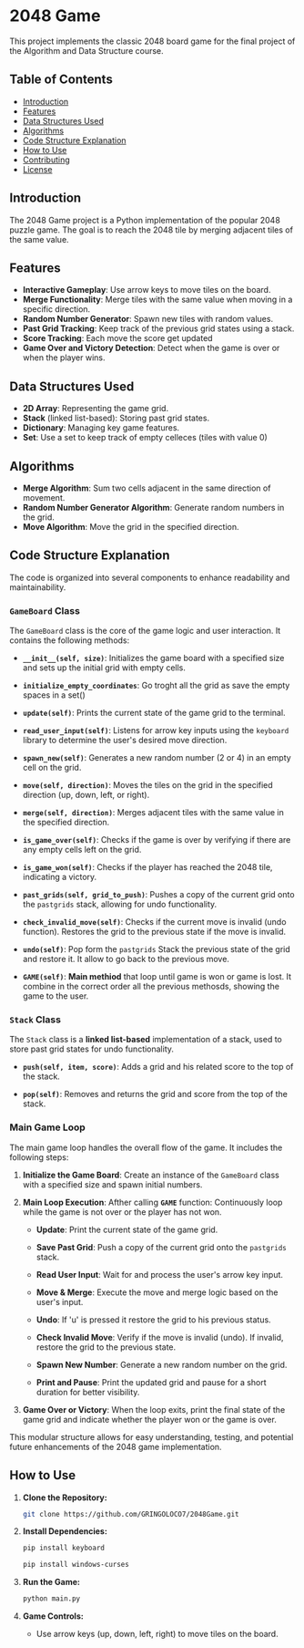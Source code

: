 # 2048 Game

This project implements the classic 2048 board game for the final project of the Algorithm and Data Structure course.

## Table of Contents

- [Introduction](#introduction)
- [Features](#features)
- [Data Structures Used](#data-structures-used)
- [Algorithms](#algorithms)
- [Code Structure Explanation](#code-structure-explanation)
- [How to Use](#how-to-use)
- [Contributing](#contributing)
- [License](#license)

## Introduction

The 2048 Game project is a Python implementation of the popular 2048 puzzle game. The goal is to reach the 2048 tile by merging adjacent tiles of the same value.

## Features

- **Interactive Gameplay**: Use arrow keys to move tiles on the board.
- **Merge Functionality**: Merge tiles with the same value when moving in a specific direction.
- **Random Number Generator**: Spawn new tiles with random values.
- **Past Grid Tracking**: Keep track of the previous grid states using a stack.
- **Score Tracking**: Each move the score get updated
- **Game Over and Victory Detection**: Detect when the game is over or when the player wins.

## Data Structures Used

- **2D Array**: Representing the game grid.
- **Stack** (linked list-based): Storing past grid states.
- **Dictionary**: Managing key game features.
- **Set**: Use a set to keep track of empty celleces (tiles with value 0)

## Algorithms

- **Merge Algorithm**: Sum two cells adjacent in the same direction of movement.
- **Random Number Generator Algorithm**: Generate random numbers in the grid.
- **Move Algorithm**: Move the grid in the specified direction.

## Code Structure Explanation

The code is organized into several components to enhance readability and maintainability.

### `GameBoard` Class

The `GameBoard` class is the core of the game logic and user interaction. It contains the following methods:

- **`__init__(self, size)`**: Initializes the game board with a specified size and sets up the initial grid with empty cells.

- **`initialize_empty_coordinates`**: Go troght all the grid as save the empty spaces in a set()

- **`update(self)`**: Prints the current state of the game grid to the terminal.

- **`read_user_input(self)`**: Listens for arrow key inputs using the `keyboard` library to determine the user's desired move direction.

- **`spawn_new(self)`**: Generates a new random number (2 or 4) in an empty cell on the grid.

- **`move(self, direction)`**: Moves the tiles on the grid in the specified direction (up, down, left, or right).

- **`merge(self, direction)`**: Merges adjacent tiles with the same value in the specified direction.

- **`is_game_over(self)`**: Checks if the game is over by verifying if there are any empty cells left on the grid.

- **`is_game_won(self)`**: Checks if the player has reached the 2048 tile, indicating a victory.

- **`past_grids(self, grid_to_push)`**: Pushes a copy of the current grid onto the `pastgrids` stack, allowing for undo functionality.

- **`check_invalid_move(self)`**: Checks if the current move is invalid (undo function). Restores the grid to the previous state if the move is invalid.

- **`undo(self)`**: Pop form the `pastgrids` Stack the previous state of the grid and restore it. It allow to go back to the previous move.

- **`GAME(self)`**: **Main methiod** that loop until game is won or game is lost. It combine in the correct order all the previous methosds, showing the game to the user. 

### `Stack` Class

The `Stack` class is a **linked list-based** implementation of a stack, used to store past grid states for undo functionality.

- **`push(self, item, score)`**: Adds a grid and his related score to the top of the stack.

- **`pop(self)`**: Removes and returns the grid and score from the top of the stack.

### Main Game Loop

The main game loop handles the overall flow of the game. It includes the following steps:

1. **Initialize the Game Board**: Create an instance of the `GameBoard` class with a specified size and spawn initial numbers.

2. **Main Loop Execution**: Afther calling **`GAME`** function: Continuously loop while the game is not over or the player has not won.

    - **Update**: Print the current state of the game grid.
    
    - **Save Past Grid**: Push a copy of the current grid onto the `pastgrids` stack.
    
    - **Read User Input**: Wait for and process the user's arrow key input.
    
    - **Move & Merge**: Execute the move and merge logic based on the user's input.

    - **Undo**: If 'u' is pressed it restore the grid to his previous status.

    - **Check Invalid Move**: Verify if the move is invalid (undo). If invalid, restore the grid to the previous state.
    
    - **Spawn New Number**: Generate a new random number on the grid.
    
    - **Print and Pause**: Print the updated grid and pause for a short duration for better visibility.
    
3. **Game Over or Victory**: When the loop exits, print the final state of the game grid and indicate whether the player won or the game is over.

This modular structure allows for easy understanding, testing, and potential future enhancements of the 2048 game implementation.


## How to Use

1. **Clone the Repository:**
    ```bash
    git clone https://github.com/GRINGOLOCO7/2048Game.git
    ```

2. **Install Dependencies:**
    ```bash
    pip install keyboard
    ```
    ```bash
    pip install windows-curses
    ```

3. **Run the Game:**
    ```bash
    python main.py
    ```

4. **Game Controls:**
    - Use arrow keys (up, down, left, right) to move tiles on the board.